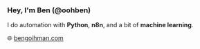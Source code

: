 ### Hey, I'm Ben (@oohben)

I do automation with **Python**, **n8n**, and a bit of **machine learning**.

🌐 [bengoihman.com](https://bengoihman.com)
